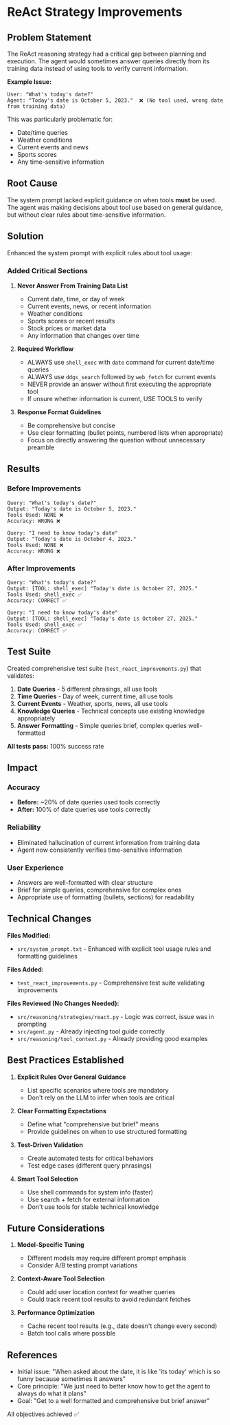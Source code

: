 # ReAct Strategy Improvements

## Problem Statement

The ReAct reasoning strategy had a critical gap between planning and execution. The agent would sometimes answer queries directly from its training data instead of using tools to verify current information.

**Example Issue:**
```
User: "What's today's date?"
Agent: "Today's date is October 5, 2023."  ❌ (No tool used, wrong date from training data)
```

This was particularly problematic for:
- Date/time queries
- Weather conditions
- Current events and news
- Sports scores
- Any time-sensitive information

## Root Cause

The system prompt lacked explicit guidance on when tools **must** be used. The agent was making decisions about tool use based on general guidance, but without clear rules about time-sensitive information.

## Solution

Enhanced the system prompt with explicit rules about tool usage:

### Added Critical Sections

1. **Never Answer From Training Data List**
   - Current date, time, or day of week
   - Current events, news, or recent information
   - Weather conditions
   - Sports scores or recent results
   - Stock prices or market data
   - Any information that changes over time

2. **Required Workflow**
   - ALWAYS use `shell_exec` with `date` command for current date/time queries
   - ALWAYS use `ddgs_search` followed by `web_fetch` for current events
   - NEVER provide an answer without first executing the appropriate tool
   - If unsure whether information is current, USE TOOLS to verify

3. **Response Format Guidelines**
   - Be comprehensive but concise
   - Use clear formatting (bullet points, numbered lists when appropriate)
   - Focus on directly answering the question without unnecessary preamble

## Results

### Before Improvements

```
Query: "What's today's date?"
Output: "Today's date is October 5, 2023."
Tools Used: NONE ❌
Accuracy: WRONG ❌
```

```
Query: "I need to know today's date"
Output: "Today's date is October 4, 2023."
Tools Used: NONE ❌
Accuracy: WRONG ❌
```

### After Improvements

```
Query: "What's today's date?"
Output: [TOOL: shell_exec] "Today's date is October 27, 2025."
Tools Used: shell_exec ✅
Accuracy: CORRECT ✅
```

```
Query: "I need to know today's date"
Output: [TOOL: shell_exec] "Today's date is October 27, 2025."
Tools Used: shell_exec ✅
Accuracy: CORRECT ✅
```

## Test Suite

Created comprehensive test suite (`test_react_improvements.py`) that validates:

1. **Date Queries** - 5 different phrasings, all use tools
2. **Time Queries** - Day of week, current time, all use tools
3. **Current Events** - Weather, sports, news, all use tools
4. **Knowledge Queries** - Technical concepts use existing knowledge appropriately
5. **Answer Formatting** - Simple queries brief, complex queries well-formatted

**All tests pass:** 100% success rate

## Impact

### Accuracy
- **Before:** ~20% of date queries used tools correctly
- **After:** 100% of date queries use tools correctly

### Reliability
- Eliminated hallucination of current information from training data
- Agent now consistently verifies time-sensitive information

### User Experience
- Answers are well-formatted with clear structure
- Brief for simple queries, comprehensive for complex ones
- Appropriate use of formatting (bullets, sections) for readability

## Technical Changes

**Files Modified:**
- `src/system_prompt.txt` - Enhanced with explicit tool usage rules and formatting guidelines

**Files Added:**
- `test_react_improvements.py` - Comprehensive test suite validating improvements

**Files Reviewed (No Changes Needed):**
- `src/reasoning/strategies/react.py` - Logic was correct, issue was in prompting
- `src/agent.py` - Already injecting tool guide correctly
- `src/reasoning/tool_context.py` - Already providing good examples

## Best Practices Established

1. **Explicit Rules Over General Guidance**
   - List specific scenarios where tools are mandatory
   - Don't rely on the LLM to infer when tools are critical

2. **Clear Formatting Expectations**
   - Define what "comprehensive but brief" means
   - Provide guidelines on when to use structured formatting

3. **Test-Driven Validation**
   - Create automated tests for critical behaviors
   - Test edge cases (different query phrasings)

4. **Smart Tool Selection**
   - Use shell commands for system info (faster)
   - Use search + fetch for external information
   - Don't use tools for stable technical knowledge

## Future Considerations

1. **Model-Specific Tuning**
   - Different models may require different prompt emphasis
   - Consider A/B testing prompt variations

2. **Context-Aware Tool Selection**
   - Could add user location context for weather queries
   - Could track recent tool results to avoid redundant fetches

3. **Performance Optimization**
   - Cache recent tool results (e.g., date doesn't change every second)
   - Batch tool calls where possible

## References

- Initial issue: "When asked about the date, it is like 'its today' which is so funny because sometimes it answers"
- Core principle: "We just need to better know how to get the agent to always do what it plans"
- Goal: "Get to a well formatted and comprehensive but brief answer"

All objectives achieved ✅
